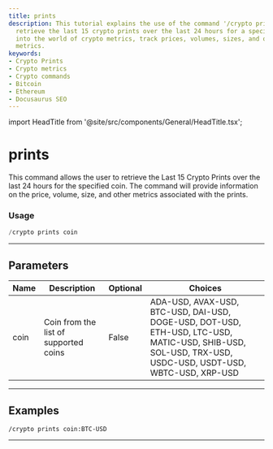 ```yaml
---
title: prints
description: This tutorial explains the use of the command '/crypto prints coin' to
  retrieve the last 15 crypto prints over the last 24 hours for a specific coin. Charge
  into the world of crypto metrics, track prices, volumes, sizes, and other associated
  metrics.
keywords:
- Crypto Prints
- Crypto metrics
- Crypto commands
- Bitcoin
- Ethereum
- Docusaurus SEO
---
```


import HeadTitle from '@site/src/components/General/HeadTitle.tsx';

<HeadTitle title="prints - Crypto - Discord - Reference | OpenBB Bot Docs" />

# prints

This command allows the user to retrieve the Last 15 Crypto Prints over the last 24 hours for the specified coin. The command will provide information on the price, volume, size, and other metrics associated with the prints.

### Usage

```python wordwrap
/crypto prints coin
```

---

## Parameters

| Name | Description | Optional | Choices |
| ---- | ----------- | -------- | ------- |
| coin | Coin from the list of supported coins | False | ADA-USD, AVAX-USD, BTC-USD, DAI-USD, DOGE-USD, DOT-USD, ETH-USD, LTC-USD, MATIC-USD, SHIB-USD, SOL-USD, TRX-USD, USDC-USD, USDT-USD, WBTC-USD, XRP-USD |


---

## Examples

```
/crypto prints coin:BTC-USD
```

---
